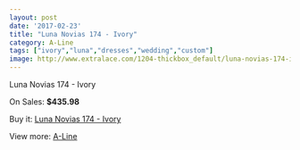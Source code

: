 ```yaml
---
layout: post
date: '2017-02-23'
title: "Luna Novias 174 - Ivory"
category: A-Line
tags: ["ivory","luna","dresses","wedding","custom"]
image: http://www.extralace.com/1204-thickbox_default/luna-novias-174-ivory.jpg
---
```

Luna Novias 174 - Ivory

On Sales: **$435.98**
<a href="https://www.extralace.com/a-line/577-luna-novias-174-ivory.html"><amp-img layout="responsive" width="600" height="600" src="//www.extralace.com/1204-thickbox_default/luna-novias-174-ivory.jpg" alt="Luna Novias 174 - Ivory 0" /></a>
<a href="https://www.extralace.com/a-line/577-luna-novias-174-ivory.html"><amp-img layout="responsive" width="600" height="600" src="//www.extralace.com/1205-thickbox_default/luna-novias-174-ivory.jpg" alt="Luna Novias 174 - Ivory 1" /></a>

Buy it: [Luna Novias 174 - Ivory](https://www.extralace.com/a-line/577-luna-novias-174-ivory.html "Luna Novias 174 - Ivory")

View more: [A-Line](https://www.extralace.com/2-a-line "A-Line")